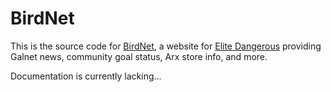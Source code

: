 # BirdNet

This is the source code for [BirdNet](https://elite.drinkybird.net), a website for [Elite Dangerous](https://www.elitedangerous.com/) providing
Galnet news, community goal status, Arx store info, and more.

Documentation is currently lacking...